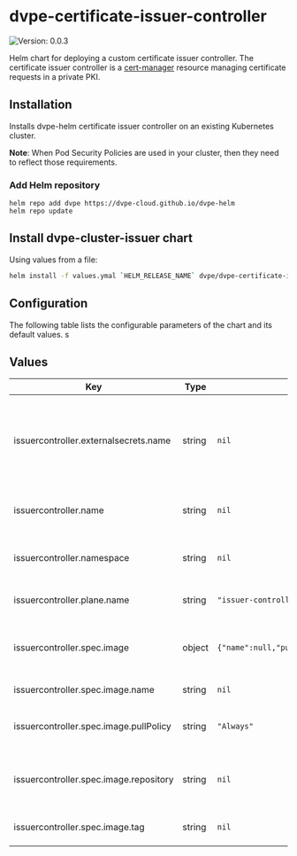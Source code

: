 # dvpe-certificate-issuer-controller

![Version: 0.0.3](https://img.shields.io/badge/Version-0.0.3-informational?style=flat-square)

Helm chart for deploying a custom certificate issuer controller. The certificate issuer controller is a [cert-manager](https://cert-manager.io/docs/) resource managing certificate requests in a private PKI.

## Installation
Installs dvpe-helm certificate issuer controller on an existing Kubernetes cluster.

**Note**: When Pod Security Policies are used in your cluster, then they need to reflect those requirements.

### Add Helm repository

```shell
helm repo add dvpe https://dvpe-cloud.github.io/dvpe-helm
helm repo update
```

## Install dvpe-cluster-issuer chart

Using values from a file:

```bash
helm install -f values.ymal `HELM_RELEASE_NAME` dvpe/dvpe-certificate-issuer-controller
```

## Configuration

The following table lists the configurable parameters of the chart and its default values.
s
## Values

| Key | Type | Default | Description |
|-----|------|---------|-------------|
| issuercontroller.externalsecrets.name | string | `nil` | The name of the external secret key containing the docker credentials for this deployment |
| issuercontroller.name | string | `nil` | Name of issuer-controller deployment |
| issuercontroller.namespace | string | `nil` | Namespace for issuer-controller deployment |
| issuercontroller.plane.name | string | `"issuer-controller"` | Name of the Controller Plane |
| issuercontroller.spec.image | object | `{"name":null,"pullPolicy":"Always","repository":null,"tag":null}` | Name of issuer-controller deployment image |
| issuercontroller.spec.image.name | string | `nil` | The image name to use. |
| issuercontroller.spec.image.pullPolicy | string | `"Always"` | The default rule for downloading images. |
| issuercontroller.spec.image.repository | string | `nil` | The docker repository to pull the service image from. |
| issuercontroller.spec.image.tag | string | `nil` | The image version to use. |
